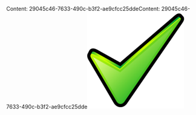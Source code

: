 <span data-ttu-id="97709-101">Content: 29045c46-7633-490c-b3f2-ae9cfcc25dde</span><span class="sxs-lookup"><span data-stu-id="97709-101">Content: 29045c46-7633-490c-b3f2-ae9cfcc25dde</span></span>![Bild](2cb10edf-7880-4073-8d13-21e47ac96d3f.png)
